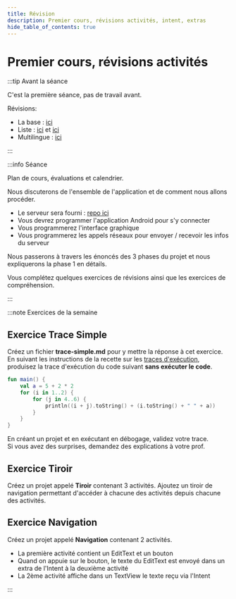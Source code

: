 ```yaml
---
title: Révision
description: Premier cours, révisions activités, intent, extras
hide_table_of_contents: true
---
```


# Premier cours, révisions activités


<Row>

<Column>

:::tip Avant la séance

C'est la première séance, pas de travail avant.

Révisions:
- La base : [ici](https://info.cegepmontpetit.ca/3N5-Prog3/cours/6.1-intro-android)
- Liste : [ici](https://info.cegepmontpetit.ca/3N5-Prog3/recettes/liste1) et [ici](https://info.cegepmontpetit.ca/3N5-Prog3/recettes/liste2)
- Multilingue : [ici](https://info.cegepmontpetit.ca/3N5-Prog3/recettes/multilingue)

:::

</Column>

<Column>

:::info Séance

Plan de cours, évaluations et calendrier.

Nous discuterons de l'ensemble de l'application et de comment nous allons procéder.

- Le serveur sera fourni : [repo ici](https://github.com/departement-info-cem/KickMyB-Server)
- Vous devrez programmer l'application Android pour s'y connecter
- Vous programmerez l'interface graphique
- Vous programmerez les appels réseaux pour envoyer / recevoir les infos du serveur

Nous passerons à travers les énoncés des 3 phases du projet et nous expliquerons la phase 1 en détails.

Vous complétez quelques exercices de révisions ainsi que les exercices de compréhension.

:::

</Column>

</Row>

:::note Exercices de la semaine

## Exercice Trace Simple
Créez un fichier **trace-simple.md** pour y mettre la réponse à cet exercice.  
En suivant les instructions de la recette sur les [traces d'exécution](https://info.cegepmontpetit.ca/3N5-Prog3/recettes/aa-produire-une-trace),
produisez la trace d'exécution du code suivant **sans exécuter le code**.
```kotlin showLineNumbers
fun main() {
    val a = 5 + 2 * 2
    for (i in 1..2) {
        for (j in 4..6) {
            println((i + j).toString() + (i.toString() + " " + a))
        }
    }
}
```
En créant un projet et en exécutant en débogage, validez votre trace.  
Si vous avez des surprises, demandez des explications à votre prof.

## Exercice Tiroir

Créez un projet appelé **Tiroir** contenant 3 activités. Ajoutez un tiroir de navigation permettant d'accéder à chacune des activités depuis chacune des activités.

## Exercice Navigation

Créez un projet appelé **Navigation** contenant 2 activités.

- La première activité contient un EditText et un bouton
- Quand on appuie sur le bouton, le texte du EditText est envoyé dans un extra de l'Intent à la deuxième activité
- La 2ème activité affiche dans un TextView le texte reçu via l'Intent

:::
